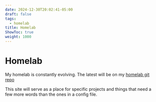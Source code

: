 ```yaml
---
date: 2024-12-30T20:02:41-05:00
draft: false
tags:
  - homelab
title: Homelab
ShowToc: true
weight: 1000
---
```


# Homelab

My homelab is constantly evolving. The latest will be on my [homelab git repo](https://github.com/shadybraden/homelab)

This site will serve as a place for specific projects and things that need a few more words than the ones in a config file.
